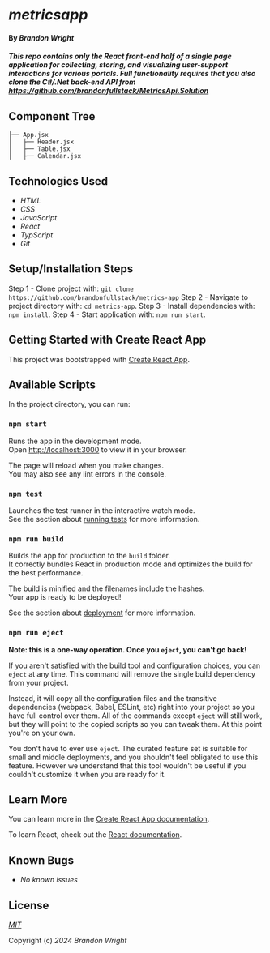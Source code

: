 # _metricsapp_

#### By _**Brandon Wright**_

#### _This repo contains only the React front-end half of a single page application for collecting, storing, and visualizing user-support interactions for various portals. Full functionality requires that you also clone the C#/.Net back-end API from https://github.com/brandonfullstack/MetricsApi.Solution_

## Component Tree
```
├── App.jsx
│   ├── Header.jsx
│   ├── Table.jsx
│   ├── Calendar.jsx
```

## Technologies Used

* _HTML_
* _CSS_
* _JavaScript_
* _React_
* _TypScript_
* _Git_

## Setup/Installation Steps
Step 1 - Clone project with: `git clone https://github.com/brandonfullstack/metrics-app`
Step 2 - Navigate to project directory with: `cd metrics-app`. 
Step 3 - Install dependencies with: `npm install`.
Step 4 - Start application with: `npm run start`.

## Getting Started with Create React App

This project was bootstrapped with [Create React App](https://github.com/facebook/create-react-app).

## Available Scripts

In the project directory, you can run:

### `npm start`

Runs the app in the development mode.\
Open [http://localhost:3000](http://localhost:3000) to view it in your browser.

The page will reload when you make changes.\
You may also see any lint errors in the console.

### `npm test`

Launches the test runner in the interactive watch mode.\
See the section about [running tests](https://facebook.github.io/create-react-app/docs/running-tests) for more information.

### `npm run build`

Builds the app for production to the `build` folder.\
It correctly bundles React in production mode and optimizes the build for the best performance.

The build is minified and the filenames include the hashes.\
Your app is ready to be deployed!

See the section about [deployment](https://facebook.github.io/create-react-app/docs/deployment) for more information.

### `npm run eject`

**Note: this is a one-way operation. Once you `eject`, you can't go back!**

If you aren't satisfied with the build tool and configuration choices, you can `eject` at any time. This command will remove the single build dependency from your project.

Instead, it will copy all the configuration files and the transitive dependencies (webpack, Babel, ESLint, etc) right into your project so you have full control over them. All of the commands except `eject` will still work, but they will point to the copied scripts so you can tweak them. At this point you're on your own.

You don't have to ever use `eject`. The curated feature set is suitable for small and middle deployments, and you shouldn't feel obligated to use this feature. However we understand that this tool wouldn't be useful if you couldn't customize it when you are ready for it.

## Learn More

You can learn more in the [Create React App documentation](https://facebook.github.io/create-react-app/docs/getting-started).

To learn React, check out the [React documentation](https://reactjs.org/).

## Known Bugs

* _No known issues_

## License

_[MIT](https://choosealicense.com/licenses/mit/)_

Copyright (c) _2024_ _Brandon Wright_